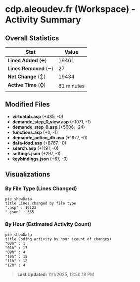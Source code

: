 # cdp.aleoudev.fr (Workspace) - Activity Summary 

## Overall Statistics

| Stat                   | Value                                                             |
| ---------------------- | ----------------------------------------------------------------- |
| **Lines Added** (➕)   | 19461                                          |
| **Lines Removed** (➖) | 27                                        |
| **Net Change** (↕)    | 19434                |
| **Active Time** (⌚)   | 81 minutes |


## Modified Files
- **virtuatab.asp** (+485, -0)
- **demande_step_0_view.asp** (+1071, -1)
- **demande_step_0.asp** (+5606, -24)
- **functions.asp** (+0, -1)
- **demande_action_db.asp** (+1977, -0)
- **data-load.asp** (+8767, -0)
- **search.asp** (+1191, -0)
- **settings.json** (+297, -1)
- **keybindings.json** (+67, -0)

## Visualizations

### By File Type (Lines Changed)

```mermaid
pie showData
title Lines changed by file type
".asp" : 19123
".json" : 365
```

### By Hour (Estimated Activity Count)

```mermaid
pie showData
title Coding activity by hour (count of changes)
"00h" : 1
"01h" : 17
"09h" : 4
"10h" : 15
"11h" : 12
"12h" : 4
```


> **Last Updated:** 11/1/2025, 12:50:18 PM